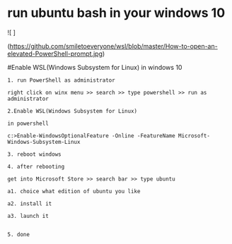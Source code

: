 # run ubuntu bash in your windows 10

![ ] 

(https://github.com/smiletoeveryone/wsl/blob/master/How-to-open-an-elevated-PowerShell-prompt.jpg)



#Enable WSL(Windows Subsystem for Linux) in windows 10

    1. run PowerShell as administrator

    right click on winx menu >> search >> type powershell >> run as administrator

    2.Enable WSL(Windows Subsystem for Linux)

    in powershell 

    c:>Enable-WindowsOptionalFeature -Online -FeatureName Microsoft-Windows-Subsystem-Linux

    3. reboot windows 

    4. after rebooting

    get into Microsoft Store >> search bar >> type ubuntu

    a1. choice what edition of ubuntu you like

    a2. install it

    a3. launch it


    5. done
